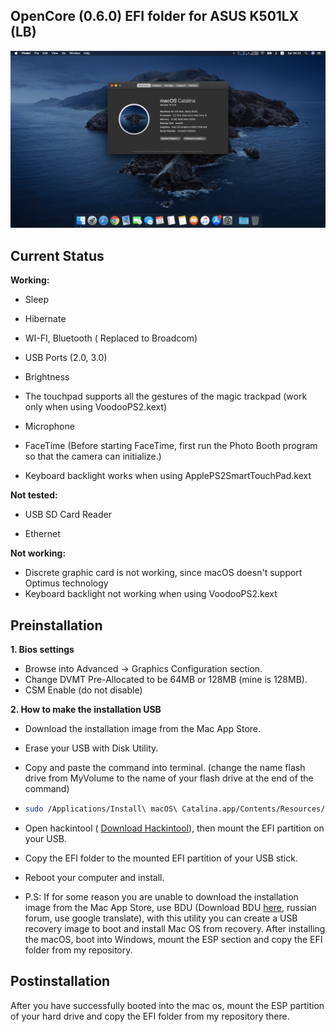 ## OpenCore (0.6.0) EFI folder for ASUS K501LX (LB)


![Screenshot](https://github.com/IFierta/mac-os-opencore-asus-k501lx_lb/blob/master/Images/Catalina.jpg)

## Current Status

**Working:**

- Sleep
  
- Hibernate
  
- WI-FI, Bluetooth ( Replaced to Broadcom)
  
- USB Ports (2.0, 3.0)
  
- Brightness
  
- The touchpad supports all the gestures of the magic trackpad (work only when using VoodooPS2.kext)
  
- Microphone
  
- FaceTime (Before starting FaceTime, first run the Photo Booth program so that the camera can initialize.)
  
- Keyboard backlight works when using ApplePS2SmartTouchPad.kext
  

**Not tested:**

- USB SD Card Reader
  
- Ethernet
  

**Not working:**

- Discrete graphic card is not working, since macOS doesn't support Optimus technology
- Keyboard backlight not working when using VoodooPS2.kext

## Preinstallation

**1. Bios settings**

- Browse into Advanced -> Graphics Configuration section.
- Change DVMT Pre-Allocated to be 64MB or 128MB (mine is 128MB).
- CSM Enable (do not disable)

**2. How to make the installation USB**

- Download the installation image from the Mac App Store.
  
- Erase your USB with Disk Utility.
  
- Copy and paste the command into terminal. (change the name flash drive from MyVolume to the name of your flash drive at the end of the command)
  
- ```bash
  sudo /Applications/Install\ macOS\ Catalina.app/Contents/Resources/createinstallmedia --volume /Volumes/MyVolume
  
  ```
  

- Open hackintool ( [Download Hackintool](https://github.com/headkaze/Hackintool)), then mount the EFI partition on your USB.
- Copy the EFI folder to the mounted EFI partition of your USB stick.
- Reboot your computer and install.
- P.S: If for some reason you are unable to download the installation image from the Mac App Store, use BDU (Download BDU [here,](https://applelife.ru/threads/bdu-macos-i-clover-iz-windows-izgotovlenie-zagruzochnoj-flehshki.37189/) russian forum, use google translate), with this utility you can create a USB recovery image to boot and install Mac OS from recovery. After installing the macOS, boot into Windows, mount the ESP section and copy the EFI folder from my repository.

## Postinstallation

After you have successfully booted into the mac os, mount the ESP partition of your hard drive and copy the EFI folder from my repository there.
